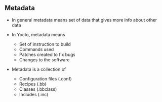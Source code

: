 ## Metadata

- In general metadata means set of data that gives more info about other data

- In Yocto, metadata means

    - Set of instruction to build
    - Commands used
    - Patches created to fix bugs
    - Changes to the software

- Metadata is a collection of

    - Configuration files (.conf)
    - Recipes (.bb)
    - Classes (.bbclass)
    - Includes (.inc)
